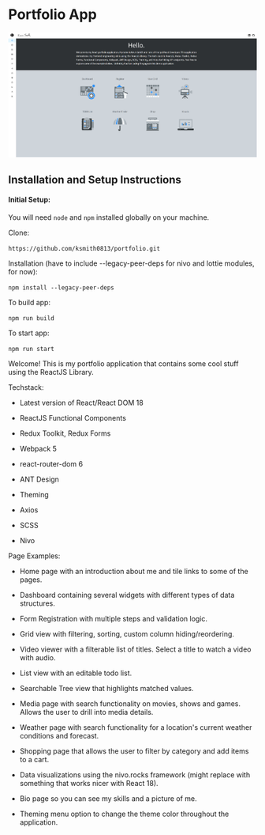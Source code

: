 # Portfolio App

![image](https://github.com/ksmith0813/portfolio/blob/main/public/screenshot.png)

## Installation and Setup Instructions

#### Initial Setup:

You will need `node` and `npm` installed globally on your machine.

Clone:

`https://github.com/ksmith0813/portfolio.git`

Installation (have to include --legacy-peer-deps for nivo and lottie modules, for now):

`npm install --legacy-peer-deps`

To build app:

`npm run build`

To start app:

`npm run start`

Welcome! This is my portfolio application that contains some cool stuff using the ReactJS Library.

Techstack:

- Latest version of React/React DOM 18

- ReactJS Functional Components

- Redux Toolkit, Redux Forms

- Webpack 5

- react-router-dom 6

- ANT Design

- Theming

- Axios

- SCSS

- Nivo

Page Examples:

- Home page with an introduction about me and tile links to some of the pages.

- Dashboard containing several widgets with different types of data structures.

- Form Registration with multiple steps and validation logic.

- Grid view with filtering, sorting, custom column hiding/reordering.

- Video viewer with a filterable list of titles. Select a title to watch a video with audio.

- List view with an editable todo list.

- Searchable Tree view that highlights matched values.

- Media page with search functionality on movies, shows and games. Allows the user to drill into media details.

- Weather page with search functionality for a location's current weather conditions and forecast.

- Shopping page that allows the user to filter by category and add items to a cart.

- Data visualizations using the nivo.rocks framework (might replace with something that works nicer with React 18).

- Bio page so you can see my skills and a picture of me.

- Theming menu option to change the theme color throughout the application.
